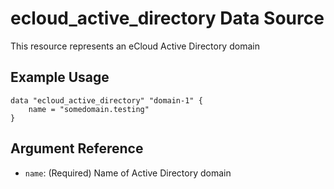 # ecloud_active_directory Data Source

This resource represents an eCloud Active Directory domain

## Example Usage

```hcl
data "ecloud_active_directory" "domain-1" {
    name = "somedomain.testing"
}
```

## Argument Reference

- `name`: (Required) Name of Active Directory domain